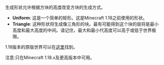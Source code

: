 生成形状允许根据方块的高度改变方块的生成方式。

* **Uniform**: 这是一个简单的矩形。这是Minecraft 1.18之前使用的形状。
* **Triangle**: 这种形状将生成像三角形的块。最有可能得到这个块的层将是最小高度和最大高度的中间。请记住，最大和最小代高度可以高于或低于世界极限。

1.18版本的原版世界可以在[这里](https://static.wikia.nocookie.net/minecraft_gamepedia/images/e/e3/1-18-ore-distribution.jpg/revision/latest/scale-to-width-down/1000?cb=20211130163210)找到。

注意:只在Minecraft 1.18.x及更高版本中可用。
